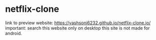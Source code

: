 # netflix-clone

link to preview website:  https://yashsoni6232.github.io/netflix-clone.io/
important: search this website only on desktop this site is not made for android.
